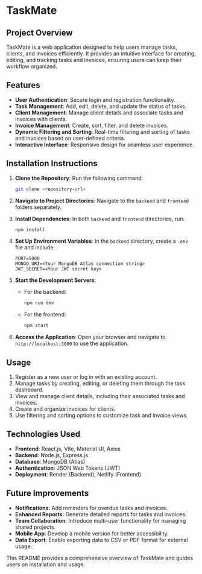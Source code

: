 # TaskMate

## Project Overview

TaskMate is a web application designed to help users manage tasks, clients, and invoices efficiently. It provides an intuitive interface for creating, editing, and tracking tasks and invoices, ensuring users can keep their workflow organized.

## Features

* **User Authentication**: Secure login and registration functionality.
* **Task Management**: Add, edit, delete, and update the status of tasks.
* **Client Management**: Manage client details and associate tasks and invoices with clients.
* **Invoice Management**: Create, sort, filter, and delete invoices.
* **Dynamic Filtering and Sorting**: Real-time filtering and sorting of tasks and invoices based on user-defined criteria.
* **Interactive Interface**: Responsive design for seamless user experience.

## Installation Instructions

1. **Clone the Repository**: Run the following command:
   ```bash
   git clone <repository-url>
   ```

2. **Navigate to Project Directories**: Navigate to the `backend` and `frontend` folders separately.

3. **Install Dependencies**: In both `backend` and `frontend` directories, run:
   ```bash
   npm install
   ```

4. **Set Up Environment Variables**: In the `backend` directory, create a `.env` file and include:
   ```
   PORT=5000
   MONGO_URI=<Your MongoDB Atlas connection string>
   JWT_SECRET=<Your JWT secret key>
   ```

5. **Start the Development Servers**:
   * For the backend:
     ```bash
     npm run dev
     ```
   * For the frontend:
     ```bash
     npm start
     ```

6. **Access the Application**: Open your browser and navigate to `http://localhost:3000` to use the application.

## Usage

1. Register as a new user or log in with an existing account.
2. Manage tasks by creating, editing, or deleting them through the task dashboard.
3. View and manage client details, including their associated tasks and invoices.
4. Create and organize invoices for clients.
5. Use filtering and sorting options to customize task and invoice views.

## Technologies Used

* **Frontend**: React.js, Vite, Material UI, Axios
* **Backend**: Node.js, Express.js
* **Database**: MongoDB (Atlas)
* **Authentication**: JSON Web Tokens (JWT)
* **Deployment**: Render (Backend), Netlify (Frontend)

## Future Improvements

* **Notifications**: Add reminders for overdue tasks and invoices.
* **Enhanced Reports**: Generate detailed reports for tasks and invoices.
* **Team Collaboration**: Introduce multi-user functionality for managing shared projects.
* **Mobile App**: Develop a mobile version for better accessibility.
* **Data Export**: Enable exporting data to CSV or PDF format for external usage.

This README provides a comprehensive overview of TaskMate and guides users on installation and usage.
